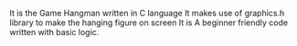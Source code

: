 It is the Game Hangman written in C language
It makes use of graphics.h library to make the hanging figure on screen
It is A beginner friendly code written with basic logic.
